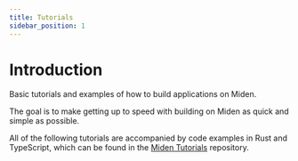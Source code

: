 ```yaml
---
title: Tutorials
sidebar_position: 1
---
```


# Introduction

Basic tutorials and examples of how to build applications on Miden.

The goal is to make getting up to speed with building on Miden as quick and simple as possible.

All of the following tutorials are accompanied by code examples in Rust and TypeScript, which can be found in the [Miden Tutorials](https://github.com/0xMiden/miden-tutorials) repository.
